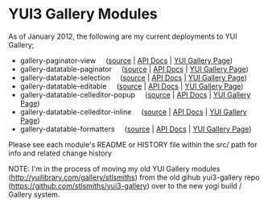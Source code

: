 YUI3 Gallery Modules
========================

As of January 2012, the following are my current deployments to YUI Gallery;
* gallery-paginator-view  &nbsp;&nbsp;&nbsp;  ([source](https://github.com/stlsmiths/new-gallery/tree/master/src/gallery-paginator-view) | [API Docs](http://stlsmiths.github.com/new-gallery/modules/gallery-paginator-view.html) | [YUI Gallery Page](http://yuilibrary.com/gallery/show/paginator-view))
* gallery-datatable-paginator  &nbsp;&nbsp;&nbsp; ([source](https://github.com/stlsmiths/new-gallery/tree/master/src/gallery-datatable-paginator) | [API Docs](http://stlsmiths.github.com/new-gallery/modules/gallery-datatable-paginator.html) | [YUI Gallery Page](http://yuilibrary.com/gallery/show/datatable-paginator))
* gallery-datatable-selection  &nbsp;&nbsp;&nbsp;  ([source](https://github.com/stlsmiths/new-gallery/tree/master/src/gallery-datatable-selection) | [API Docs](http://stlsmiths.github.com/new-gallery/modules/gallery-datatable-selection.html) | [YUI Gallery Page](http://yuilibrary.com/gallery/show/datatable-selection))
* gallery-datatable-editable  &nbsp;&nbsp;&nbsp;  ([source](https://github.com/stlsmiths/new-gallery/tree/master/src/gallery-datatable-editable) | [API Docs](http://stlsmiths.github.com/new-gallery/modules/gallery-datatable-editable.html) | [YUI Gallery Page](http://yuilibrary.com/gallery/show/datatable-editable))
* gallery-datatable-celleditor-popup  &nbsp;&nbsp;&nbsp;  ([source](https://github.com/stlsmiths/new-gallery/tree/master/src/gallery-datatable-celleditor-popup) | [API Docs](http://stlsmiths.github.com/new-gallery/modules/gallery-datatable-celleditor-popup.html) | [YUI Gallery Page](http://yuilibrary.com/gallery/show/datatable-celleditor-popup))
* gallery-datatable-celleditor-inline  &nbsp;&nbsp;&nbsp;  ([source](https://github.com/stlsmiths/new-gallery/tree/master/src/gallery-datatable-celleditor-inline) | [API Docs](http://stlsmiths.github.com/new-gallery/modules/gallery-datatable-celleditor-inline.html) | [YUI Gallery Page](http://yuilibrary.com/gallery/show/datatable-celleditor-inline))
* gallery-datatable-formatters  &nbsp;&nbsp;&nbsp; ([source](https://github.com/stlsmiths/new-gallery/tree/master/src/gallery-datatable-formatters) | [API Docs](http://stlsmiths.github.com/new-gallery/modules/gallery-datatable-formatters.html) | [YUI Gallery Page](http://yuilibrary.com/gallery/show/datatable-formatters))

Please see each module's README or HISTORY file within the src/ path for info and related change history

NOTE: I'm in the process of moving my old YUI Gallery modules (http://yuilibrary.com/gallery/stlsmiths) from the old gihub yui3-gallery repo (https://github.com/stlsmiths/yui3-gallery) over to the new yogi build / Gallery system.

